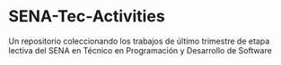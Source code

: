 # SENA-Tec-Activities
 Un repositorio coleccionando los trabajos de último trimestre de etapa lectiva del SENA en Técnico en Programación y Desarrollo de Software
